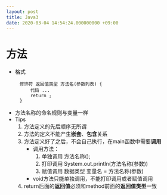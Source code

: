 ```yaml
---
layout: post
title: Java3
date: 2020-03-04 14:54:24.000000000 +09:00
---
```


# 方法
   + 格式
   ```
        修饰符 返回值类型 方法名(参数列表) {
            代码 ...
            return ;
        }
   ```
   + 方法名称的命名规则与变量一样
   + Tips
      1. 方法定义的先后顺序无所谓
      2. 方法的定义不能产生**嵌套**、**包含**关系
      3. 方法定义好了之后，不会自己执行，在main函数中需要**调用**
         + 调用方法：
            1. 单独调用 方法名称();
            2. 打印调用 System.out.println(方法名称(参数))
            3. 赋值调用 数据类型 变量名 = 方法名称(参数)
         + void方法只能单独调用，不能打印调用或者赋值调用
      4. return后面的**返回值**必须和method前面的**返回值类型**一致